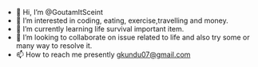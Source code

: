 - 👋 Hi, I’m @GoutamItSceint
- 👀 I’m interested in coding, eating, exercise,travelling and money.
- 🌱 I’m currently learning life survival important item.
- 💞️ I’m looking to collaborate on issue related to life and also try some or many way to resolve it.
- 📫 How to reach me presently gkundu07@gmail.com

<!---
GoutamItSceint/GoutamItSceint is a ✨ special ✨ repository because its `README.md` (this file) appears on your GitHub profile.
You can click the Preview link to take a look at your changes.
--->

